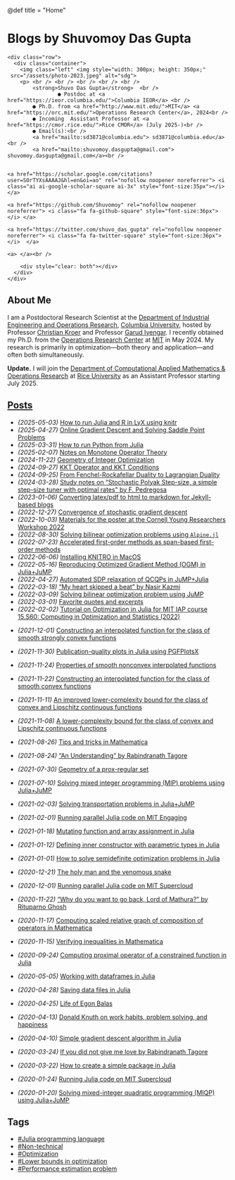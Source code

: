 @def title = "Home"

# Blogs by Shuvomoy Das Gupta

~~~
<div class="row">
  <div class="container">
    <img class="left" <img style="width: 300px; height: 350px;"
 src="/assets/photo-2023.jpeg" alt="sdg">
    <p> <br /> <br /> <br /> <br /> <br />  
        <strong>Shuvo Das Gupta</strong>  <br />
                ● Postdoc at <a href="https://ieor.columbia.edu/">Columbia IEOR</a> <br />
        ● Ph.D. from <a href="http://www.mit.edu/">MIT</a> <a href="https://orc.mit.edu/">Operations Research Center</a>, 2024<br />
        ● Incoming  Assistant Professor at <a href="https://cmor.rice.edu/">Rice CMOR</a> (July 2025-)<br />
        ● Email(s):<br />
        <a href="mailto:sd3871@columbia.edu"> sd3871@columbia.edu</a><br />
        <a href="mailto:shuvomoy.dasgupta@gmail.com"> shuvomoy.dasgupta@gmail.com</a><br />
       
                
<a href="https://scholar.google.com/citations?user=SOrTYXsAAAAJ&hl=en&oi=ao" rel="nofollow noopener noreferrer"> <i class="ai ai-google-scholar-square ai-3x" style="font-size:35px"></i> </a>

<a href="https://github.com/Shuvomoy" rel="nofollow noopener noreferrer"> <i class="fa fa-github-square" style="font-size:36px"></i> </a>

<a href="https://twitter.com/shuvo_das_gupta" rel="nofollow noopener noreferrer"> <i class="fa fa-twitter-square" style="font-size:36px"></i>  </a>

<a> </a><br />
           
    <div style="clear: both"></div>      
  </div>
</div>
~~~

## About Me

I am a Postdoctoral Research Scientist at the [Department of Industrial Engineering and Operations Research](https://ieor.columbia.edu/), [Columbia University](https://www.columbia.edu/), hosted by Professor [Christian Kroer](https://www.columbia.edu/~ck2945/) and Professor [Garud Iyengar](https://www.columbia.edu/~gi10/). I recently obtained my Ph.D. from the [Operations Research Center](https://orc.mit.edu/) at [MIT](http://www.mit.edu/) in May 2024. My research is primarily in optimization—both theory and application—and often both simultaneously. 

**Update.** I will join the [Department of Computational Applied Mathematics & Operations Research](https://cmor.rice.edu/) at [Rice University](https://www.rice.edu/) as an Assistant Professor starting July 2025. 

## [Posts]( #posts)

* *(2025-05-03)* [How to run Julia and R in LyX using knitr](posts/How_to_install_KNITR_in_LyX_)
* *(2025-04-27)* [Online Gradient Descent and Solving Saddle Point Problems](posts/Online_gradient_descent_saddle_point_min_max_problem_blog)
* *(2025-03-31)* [How to run Python from Julia](posts/PyCall_tutorial)
* *(2025-02-07)* [Notes on Monotone Operator Theory](https://shuvomoy.github.io/misc/)
* *(2024-11-22)* [Geometry of Integer Optimization](posts/Geometry_of_Integer_Optimization)
* *(2024-09-27)*  [KKT Operator and KKT Conditions](posts/KKT_operator_and_KKT_conditions)
* *(2024-09-25)*  [From Fenchel-Rockafellar Duality to Lagrangian Duality](posts/Fenchel_Rockafellar_to_Lagrangian_duality)
* *(2024-03-28)*  [Study notes on “Stochastic Polyak Step-size, a simple step-size tuner with optimal rates" by F. Pedregosa](posts/Studynote_Stochastic_Gradient_Descent_with_Polyak_Stepsizes)
* *(2023-01-06)* [Converting latex/pdf to html to markdown for Jekyll-based blogs](posts/Converting-latex-to-html)
* *(2022-12-27)* [Convergence of stochastic gradient descent](posts/Convergence_of_stochastic_gradient_method)
* *(2022-10-03)* [Materials for the poster at the Cornell Young Researchers Workshop 2022](posts/Cornell_Young_Researchers_Workshop)
* *(2022-08-30)* [Solving bilinear optimization problems using `Alpine.jl`](posts/solving_bilinear_optimization_problems_using_Alpine)
* *(2022-07-23)* [Accelerated first-order methods as span-based first-order methods](posts/Accelerated_methods_as_span_based_first_order_method/)
* *(2022-06-06)* [Installing KNITRO in MacOS](posts/Installing-KNITRO-in-MacOS)
* *(2022-05-16)* [Reproducing Optimized Gradient Method (OGM) in Julia+JuMP](posts/Reproducing_OGM_in_Julia)
* *(2022-04-27)* [Automated SDP relaxation of QCQPs in JuMP+Julia](posts/Automatic_sdp_relaxation_of_QCQP_in_JuMP_Julia/)
* *(2022-03-18)* [“My heart skipped a beat” by Nasir Kazmi](posts/My-heart-skipped-a-beat-by-Nasir-Kazmi/)
* *(2022-03-09)* [Solving bilinear optimization problem using JuMP](posts/Solving_bilinear_optimization_problem_using_JuMP)
* *(2022-03-01)* [Favorite quotes and excerpts](posts/Quotes-and-excerpts/)
* *(2022-02-02)* [Tutorial on Optimization in Julia for MIT IAP course 15.S60: Computing in Optimization and Statistics (2022)](posts/MIT_IAP_shuvos_tutorial)
- *(2021-12-01)* [Constructing an interpolated function for the class of smooth strongly convex functions](posts/Constructing-an-interpolated-function-for-the-class-of-smooth-strongly-convex-functions)

- *(2021-11-30)* [Publication-quality plots in Julia using PGFPlotsX](posts/Publication-quality-plots-in-Julia-using-PGFPlotsX)

- *(2021-11-24)* [Properties of smooth nonconvex interpolated functions](posts/Properties_of_rho_smooth_nonconvex_interpolation_functions)

- *(2021-11-22)* [Constructing an interpolated function for the class of smooth convex functions](posts/Constructing-an-interpolated-function-for-the-class-of-smooth-convex-functions)

- *(2021-11-11)* [An improved lower-complexity bound for the class of convex and Lipschitz continuous functions](posts/An-improved-lower-complexity-bound-for-the-class-of-convex-and-Lipschitz-continuous-functions)

- *(2021-11-08)* [A lower-complexity bound for the class of convex and Lipschitz continuous functions](posts/A-lower-complexity-bound-for-the-class-of-convex-and-Lipschitz-continuous-functions/)

- *(2021-08-26)* [Tips and tricks in Mathematica](posts/Tips_and_tricks_in_Mathematica/)

- *(2021-08-24)* [“An Understanding” by Rabindranath Tagore](posts/An-understanding-by-Tagore/)

- *(2021-07-30)* [Geometry of a prox-regular set](posts/Geometry-of-proxregular-set/)

- *(2021-07-10)* [Solving mixed integer programming (MIP) problems using Julia+JuMP](posts/Solving_mixed_integer_programming_problems_in_JuMP_and_Gurobi/)

- *(2021-02-03)* [Solving transportation problems in Julia+JuMP](posts/Solving-transportation-problem-in-Julia-Jump/)

- *(2021-02-01)* [Running parallel Julia code on MIT Engaging](posts/Running-parallel-Julia-code-on-MIT-engaging/)

- *(2021-01-18)* [Mutating function and array assignment in Julia](posts/Notes-on-mutating-function-and-array-assignment-in-Julia/)

- *(2021-01-12)* [Defining inner constructor with parametric types in Julia](posts/Defining-inner-constructor-with-parametric-types-in-Julia/)

- *(2021-01-01)* [How to solve semidefinite optimization problems in Julia](posts/Solving_semidefinite_programming_problems_in_Julia/)

- *(2020-12-21)* [The holy man and the venomous snake](posts/The-holy-man-and-the-poisonous-snake/)

- *(2020-12-01)* [Running parallel Julia code on MIT Supercloud](posts/Running-parallel-Julia-code-on-MIT-supercloud/)

- *(2020-11-22)* [“Why do you want to go back, Lord of Mathura?” by Rituparno Ghosh](posts/Why-do-you-want-to-go-back-Lord-of-Mathura/)

- *(2020-11-17)* [Computing scaled relative graph of composition of operators in Mathematica](posts/Computing-composition-of-operators-via-scaled-relative-graph-in-Mathematica/)

- *(2020-11-15)* [Verifying inequalities in Mathematica](posts/Verifying-inequalities-in-Mathematica/)

- *(2020-09-24)* [Computing proximal operator of a constrained function in Julia](posts/Computing-proximal-operator-of-a-constrained-function-in-Julia/)

- *(2020-05-05)* [Working with dataframes in Julia](posts/Working-with-dataframes-Julia/)

- *(2020-04-28)* [Saving data files in Julia](posts/Saving_data_files_julia/)

- *(2020-04-25)* [Life of Egon Balas](posts/Life-of-Egon-Balas/)

- *(2020-04-13)* [Donald Knuth on work habits, problem solving, and happiness](posts/Knuth-on-work-habits-and-problem-solving-and-happiness/)

- *(2020-04-10)* [Simple gradient descent algorithm in Julia](posts/Implementing-simple-gradient-descent-Julia/)

- *(2020-03-24)* [If you did not give me love by Rabindranath Tagore](posts/If-you-did-not-give-me-love/)

- *(2020-03-22)* [How to create a simple package in Julia](posts/How-to-create-a-simple-package-in-julia/)

- *(2020-01-24)* [Running Julia code on MIT Supercloud](posts/Running-Julia-code-on-MIT-supercloud/)

- *(2020-01-20)* [Solving mixed-integer quadratic programming (MIQP) using Julia+JuMP](posts/Solving_mixed_integer_quadratic_programming_Julia/)

## Tags

* [#Julia programming language](/tag/julia)
* [#Non-technical](/tag/non-technical)
* [#Optimization](/tag/optimization)
* [#Lower bounds in optimization](/tag/lower-bounds-in-optimization)
* [#Performance estimation problem](/tag/performance-estimation-problem)

